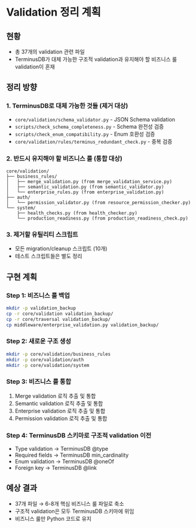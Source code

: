 # Validation 정리 계획

## 현황
- 총 37개의 validation 관련 파일
- TerminusDB가 대체 가능한 구조적 validation과 유지해야 할 비즈니스 룰 validation이 혼재

## 정리 방향

### 1. TerminusDB로 대체 가능한 것들 (제거 대상)
- `core/validation/schema_validator.py` - JSON Schema validation
- `scripts/check_schema_completeness.py` - Schema 완전성 검증
- `scripts/check_enum_compatibility.py` - Enum 호환성 검증
- `core/validation/rules/terminus_redundant_check.py` - 중복 검증

### 2. 반드시 유지해야 할 비즈니스 룰 (통합 대상)
```
core/validation/
├── business_rules/
│   ├── merge_validation.py (from merge_validation_service.py)
│   ├── semantic_validation.py (from semantic_validator.py)
│   └── enterprise_rules.py (from enterprise_validation.py)
├── auth/
│   └── permission_validator.py (from resource_permission_checker.py)
└── system/
    ├── health_checks.py (from health_checker.py)
    └── production_readiness.py (from production_readiness_check.py)
```

### 3. 제거할 유틸리티 스크립트
- 모든 migration/cleanup 스크립트 (10개)
- 테스트 스크립트들은 별도 정리

## 구현 계획

### Step 1: 비즈니스 룰 백업
```bash
mkdir -p validation_backup
cp -r core/validation validation_backup/
cp -r core/traversal validation_backup/
cp middleware/enterprise_validation.py validation_backup/
```

### Step 2: 새로운 구조 생성
```bash
mkdir -p core/validation/business_rules
mkdir -p core/validation/auth
mkdir -p core/validation/system
```

### Step 3: 비즈니스 룰 통합
1. Merge validation 로직 추출 및 통합
2. Semantic validation 로직 추출 및 통합
3. Enterprise validation 로직 추출 및 통합
4. Permission validation 로직 추출 및 통합

### Step 4: TerminusDB 스키마로 구조적 validation 이전
- Type validation → TerminusDB @type
- Required fields → TerminusDB min_cardinality
- Enum validation → TerminusDB @oneOf
- Foreign key → TerminusDB @link

## 예상 결과
- 37개 파일 → 6-8개 핵심 비즈니스 룰 파일로 축소
- 구조적 validation은 모두 TerminusDB 스키마에 위임
- 비즈니스 룰만 Python 코드로 유지